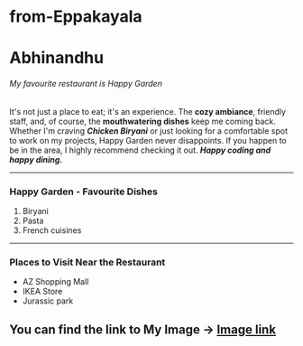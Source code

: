 # from-Eppakayala

# Abhinandhu
###### My favourite restaurant is Happy Garden

It's not just a place to eat; it's an experience. The **cozy ambiance**, friendly staff, and, of course, the **mouthwatering dishes** keep me coming back.<br>Whether I'm craving ***Chicken Biryani*** or just looking for a comfortable spot to work on my projects, Happy Garden never disappoints. If you happen to be in the area, I highly recommend checking it out. ***Happy coding and happy dining.***

---
### Happy Garden - Favourite Dishes
1. Biryani
2. Pasta
3. French cuisines
---
### Places to Visit Near the Restaurant
- AZ Shopping Mall
- IKEA Store
- Jurassic park

You can find the link to My Image -> [ Image link](MyMedia.md)
---